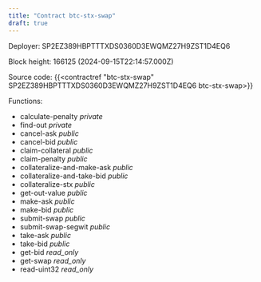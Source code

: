 ```yaml
---
title: "Contract btc-stx-swap"
draft: true
---
```

Deployer: SP2EZ389HBPTTTXDS0360D3EWQMZ27H9ZST1D4EQ6


 



Block height: 166125 (2024-09-15T22:14:57.000Z)

Source code: {{<contractref "btc-stx-swap" SP2EZ389HBPTTTXDS0360D3EWQMZ27H9ZST1D4EQ6 btc-stx-swap>}}

Functions:

* calculate-penalty _private_
* find-out _private_
* cancel-ask _public_
* cancel-bid _public_
* claim-collateral _public_
* claim-penalty _public_
* collateralize-and-make-ask _public_
* collateralize-and-take-bid _public_
* collateralize-stx _public_
* get-out-value _public_
* make-ask _public_
* make-bid _public_
* submit-swap _public_
* submit-swap-segwit _public_
* take-ask _public_
* take-bid _public_
* get-bid _read_only_
* get-swap _read_only_
* read-uint32 _read_only_
